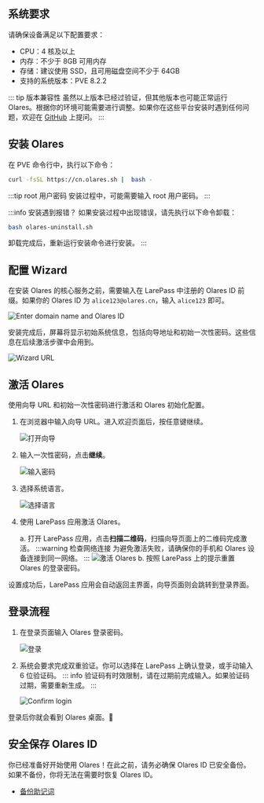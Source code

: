 ## <span class="h2-border-none">系统要求</span>

请确保设备满足以下配置要求：

- CPU：4 核及以上
- 内存：不少于 8GB 可用内存
- 存储：建议使用 SSD，且可用磁盘空间不少于 64GB
- 支持的系统版本：PVE 8.2.2

::: tip 版本兼容性
虽然以上版本已经过验证，但其他版本也可能正常运行 Olares。根据你的环境可能需要进行调整。如果你在这些平台安装时遇到任何问题，欢迎在 [GitHub](https://github.com/beclab/Olares/issues/new) 上提问。
:::

## 安装 Olares

在 PVE 命令行中，执行以下命令：

```bash
curl -fsSL https://cn.olares.sh |  bash -
```
:::tip root 用户密码
安装过程中，可能需要输入 root 用户密码。
:::

:::info 安装遇到报错？
如果安装过程中出现错误，请先执行以下命令卸载：

```bash
bash olares-uninstall.sh
```
卸载完成后，重新运行安装命令进行安装。
:::

## 配置 Wizard
在安装 Olares 的核心服务之前，需要输入在 LarePass 中注册的 Olares ID 前缀。如果你的 Olares ID 为 `alice123@olares.cn`，输入 `alice123` 即可。

![Enter domain name and Olares ID](/images/zh/manual/get-started/enter-olares-id.png)

安装完成后，屏幕将显示初始系统信息，包括向导地址和初始一次性密码。这些信息在后续激活步骤中会用到。

![Wizard URL](/images/manual/get-started/wizard-url-and-login-password.png)

## 激活 Olares

使用向导 URL 和初始一次性密码进行激活和 Olares 初始化配置。

1. 在浏览器中输入向导 URL。进入欢迎页面后，按任意键继续。

   ![打开向导](/images/manual/get-started/open-wizard.png)
2. 输入一次性密码，点击**继续**。

   ![输入密码](/images/manual/get-started/wizard-enter-password.png)
3. 选择系统语言。

   ![选择语言](/images/manual/get-started/select-language.png)
4. 使用 LarePass 应用激活 Olares。

   a. 打开 LarePass 应用，点击**扫描二维码**，扫描向导页面上的二维码完成激活。
   :::warning 检查网络连接
   为避免激活失败，请确保你的手机和 Olares 设备连接到同一网络。
   :::
   ![激活 Olares](/images/manual/get-started/activate-olares.png)
   b. 按照 LarePass 上的提示重置 Olares 的登录密码。

设置成功后，LarePass 应用会自动返回主界面，向导页面则会跳转到登录界面。

## 登录流程

1. 在登录页面输入 Olares 登录密码。

   ![登录](/images/manual/get-started/log-in.png)
2. 系统会要求完成双重验证。你可以选择在 LarePass 上确认登录，或手动输入 6 位验证码。
   ::: info
   验证码有时效限制，请在过期前完成输入。如果验证码过期，需要重新生成。
   :::

   ![Confirm login](/images/manual/get-started/confirm-login.png)

登录后你就会看到 Olares 桌面。🎉

## 安全保存 Olares ID
你已经准备好开始使用 Olares！在此之前，请务必确保 Olares ID 已安全备份。如果不备份，你将无法在需要时恢复 Olares ID。

- [备份助记词](./back-up-mnemonics.md)
